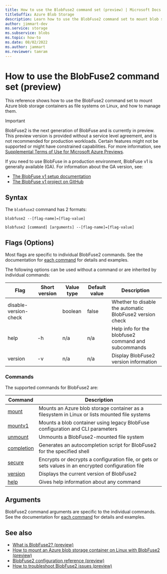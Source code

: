 ```yaml
---
title: How to use the BlobFuse2 command set (preview) | Microsoft Docs
titleSuffix: Azure Blob Storage
description: Learn how to use the BlobFuse2 command set to mount blob storage containers as file systems on Linux, and manage them (preview).
author: jimmart-dev
ms.service: storage
ms.subservice: blobs
ms.topic: how-to
ms.date: 08/02/2022
ms.author: jammart
ms.reviewer: tamram
---
```


# How to use the BlobFuse2 command set (preview)

This reference shows how to use the BlobFuse2 command set to mount Azure blob storage containers as file systems on Linux, and how to manage them.

> [!IMPORTANT]
> BlobFuse2 is the next generation of BlobFuse and is currently in preview.
> This preview version is provided without a service level agreement, and is not recommended for production workloads. Certain features might not be supported or might have constrained capabilities.
> For more information, see [Supplemental Terms of Use for Microsoft Azure Previews](https://azure.microsoft.com/support/legal/preview-supplemental-terms/).
>
> If you need to use BlobFuse in a production environment, BlobFuse v1 is generally available (GA). For information about the GA version, see:
>
> - [The BlobFuse v1 setup documentation](storage-how-to-mount-container-linux.md)
> - [The BlobFuse v1 project on GitHub](https://github.com/Azure/azure-storage-fuse/tree/master)

## Syntax

The `blobfuse2` command has 2 formats:

`blobfuse2 --[flag-name]=[flag-value]`

`blobfuse2 [command] [arguments] --[flag-name]=[flag-value]`

## Flags (Options)

Most flags are specific to individual BlobFuse2 commands. See the documentation for [each command](#commands) for details and examples.

The following options can be used without a command or are inherited by individual commands:

| Flag | Short version | Value type | Default value | Description |
|--|--|--|--|--|
| disable-version-check |    | boolean | false | Whether to disable the automatic BlobFuse2 version check |
| help                  | -h | n/a     | n/a   | Help info for the blobfuse2 command and subcommands      |
| version               | -v | n/a     | n/a   | Display BlobFuse2 version information                    |

### Commands

The supported commands for BlobFuse2 are:

| Command | Description |
|--|--|
| [mount](blobfuse2-commands-mount.md)           | Mounts an Azure blob storage container as a filesystem in Linux or lists mounted file systems |
| [mountv1](blobfuse2-commands-mountv1.md)       | Mounts a blob container using legacy BlobFuse configuration and CLI parameters |
| [unmount](blobfuse2-commands-unmount.md)       | Unmounts a BlobFuse2-mounted file system |
| [completion](blobfuse2-commands-completion.md) | Generates an autocompletion script for BlobFuse2 for the specified shell |
| [secure](blobfuse2-commands-secure.md)         | Encrypts or decrypts a configuration file, or gets or sets values in an encrypted configuration file |
| [version](blobfuse2-commands-version.md)       | Displays the current version of BlobFuse2 |
| [help](blobfuse2-commands-help.md)             | Gives help information about any command |

## Arguments

BlobFuse2 command arguments are specific to the individual commands. See the documentation for [each command](#commands) for details and examples.

## See also

- [What is BlobFuse2? (preview)](blobfuse2-what-is.md)
- [How to mount an Azure blob storage container on Linux with BlobFuse2 (preview)](blobfuse2-how-to-deploy.md)
- [BlobFuse2 configuration reference (preview)](blobfuse2-configuration.md)
- [How to troubleshoot BlobFuse2 issues (preview)](blobfuse2-troubleshooting.md)